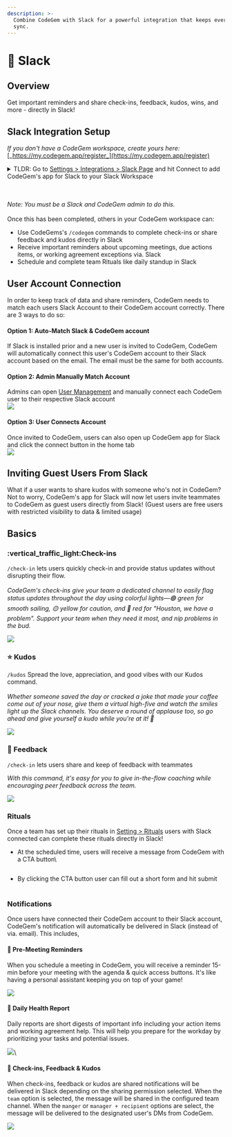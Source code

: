 ```yaml
---
description: >-
  Combine CodeGem with Slack for a powerful integration that keeps everyone in
  sync.
---
```


# 💬 Slack

## Overview

Get important reminders and share check-ins, feedback, kudos, wins, and more - directly in Slack!

## Slack Integration Setup

_If you don't have a CodeGem workspace, create yours here:_ [_https://my.codegem.app/register_](https://my.codegem.app/register)

<details>

<summary>TLDR: Go to <a href="https://my.codegem.app/settings/integrations">Settings > Integrations > Slack Page</a> and hit Connect to add CodeGem's app for Slack to your Slack Workspace<br><br><img src="../../.gitbook/assets/image (32).png" alt="" data-size="original"></summary>

1.  Open CodeGem's [Integration Page](https://my.codegem.app/settings/integrations): [https://my.codegem.app/settings/integrations](https://my.codegem.app/settings/integrations)\
    _**Click "Slack". Click "Install Slackbot".**_\


    [![](https://downloads.intercomcdn.com/i/o/619613970/d8377277ea6161bde2b5e90e/image.png)](https://downloads.intercomcdn.com/i/o/619613970/d8377277ea6161bde2b5e90e/image.png)
2.  Click "Allow".\


    [![](https://downloads.intercomcdn.com/i/o/619614914/f60975844c29c407816ce4a3/image.png)](https://downloads.intercomcdn.com/i/o/619614914/f60975844c29c407816ce4a3/image.png)
3.  Done! Next to your Slack workspace and you should see "CodeGem" under "Apps".\


    [![](https://downloads.intercomcdn.com/i/o/620850428/65c3c0ff2b63d4cdf66c2411/image.png)](https://downloads.intercomcdn.com/i/o/620850428/65c3c0ff2b63d4cdf66c2411/image.png)



    [![](https://downloads.intercomcdn.com/i/o/619615264/674d0d009d5768a4ca453e73/image.png)](https://downloads.intercomcdn.com/i/o/619615264/674d0d009d5768a4ca453e73/image.png)

<!---->

4. Git Get Started to finish setting up your new CodeGem Slack Bot!\
   \
   ![](<../../.gitbook/assets/image (2).png>)

<!---->

5. Select a channel for team check-ins and input (i.e. kudos) to be sent\
   ![](<../../.gitbook/assets/image (10).png>)

<!---->

6. Invite your teammates directly through Slack\
   \
   ![](<../../.gitbook/assets/image (13).png>)

<!---->

7. Done! :tada:\
   \
   ![](<../../.gitbook/assets/image (19).png>)

</details>

_Note: You must be a Slack and CodeGem admin to do this._ \
\
Once this has been completed, others in your CodeGem workspace can:

* Use CodeGems's `/codegem` commands to complete check-ins or share feedback and kudos directly in Slack
* Receive important reminders about upcoming meetings, due actions items, or working agreement exceptions via. Slack
* Schedule and complete team Rituals like daily standup in Slack

## User Account Connection

In order to keep track of data and share reminders, CodeGem needs to match each users Slack Account to their CodeGem account correctly. There are 3 ways to do so:

#### **Option 1:** Auto-Match Slack & CodeGem account

If Slack is installed prior and a new user is invited to CodeGem, CodeGem will automatically connect this user's CodeGem account to their Slack account based on the email. The email must be the same for both accounts.

#### **Option 2: Admin Manually Match Account**

Admins can open [User Management](https://my.codegem.app/settings/members) and manually connect each CodeGem user to their respective Slack account\
![](<../../.gitbook/assets/image (23).png>)

#### **Option 3: User Connects Account**

Once invited to CodeGem, users can also open up CodeGem app for Slack and click the connect button in the home tab\
![](<../../.gitbook/assets/image (24).png>)

## Inviting Guest Users From Slack

What if a user wants to share kudos with someone who's not in CodeGem? Not to worry, CodeGem's app for Slack will now let users invite teammates to CodeGem as guest users directly from Slack! (Guest users are free users with restricted visibility to data & limited usage)

## Basics

### :vertical\_traffic\_light:Check-ins

`/check-in` lets users quickly check-in and provide status updates without disrupting their flow.\
\
_CodeGem's check-ins give your team a dedicated channel to easily flag status updates throughout the day using colorful lights—🟢 green for smooth sailing, 🟡 yellow for caution, and 🔴 red for "Houston, we have a problem". Support your team when they need it most, and nip problems in the bud._

![](<../../.gitbook/assets/image (33).png>)

### ⭐️ Kudos

`/kudos` Spread the love, appreciation, and good vibes with our Kudos command. \
\
_Whether someone saved the day or cracked a joke that made your coffee come out of your nose, give them a virtual high-five and watch the smiles light up the Slack channels. You deserve a round of applause too, so go ahead and give yourself a kudo while you're at it! 🙌_

![](<../../.gitbook/assets/image (35).png>)

### 🌱 Feedback

`/check-in` lets users share and keep of feedback with teammates

_With this command, it's easy for you to give in-the-flow coaching while encouraging peer feedback across the team._

![](<../../.gitbook/assets/image (34).png>)

### Rituals

Once a team has set up their rituals in [Setting > Rituals](https://my.codegem.app/settings/rituals) users with Slack connected can complete these rituals directly in Slack!

*   At the scheduled time, users will receive a message from CodeGem with a CTA button\


    <figure><img src="../../.gitbook/assets/image (26).png" alt=""><figcaption></figcaption></figure>
* By clicking the CTA button user can fill out a short form and hit submit\
  \
  <img src="../../.gitbook/assets/image (27).png" alt="" data-size="original">

### Notifications

Once users have connected their CodeGem account to their Slack account, CodeGem's notification will automatically be delivered in Slack (instead of via. email). This includes,&#x20;

#### 📅 Pre-Meeting Reminders

When you schedule a meeting in CodeGem, you will receive a reminder 15-min before your meeting with the agenda & quick access buttons. It's like having a personal assistant keeping you on top of your game!

![](<../../.gitbook/assets/image (30).png>)

#### 📅  Daily Health Report

Daily reports are short digests of important info including your action items and working agreement help. This will help you prepare for the workday by prioritizing your tasks and potential issues.

![](<../../.gitbook/assets/image (28).png>)\


#### 📅 Check-ins, Feedback & Kudos

When check-ins, feedback or kudos are shared notifications will be delivered in Slack depending on the sharing permission selected. When the `team` option is selected, the message will be shared in the configured team channel. When the `manger` or `manager + recipient` options are select, the message will be delivered to the designated user's DMs from CodeGem.

![](<../../.gitbook/assets/image (36).png>)

